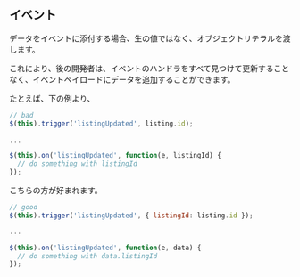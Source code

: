 ## イベント

データをイベントに添付する場合、生の値ではなく、オブジェクトリテラルを渡します。

これにより、後の開発者は、イベントのハンドラをすべて見つけて更新することなく、イベントペイロードにデータを追加することができます。

たとえば、下の例より、

```js
// bad
$(this).trigger('listingUpdated', listing.id);

...

$(this).on('listingUpdated', function(e, listingId) {
  // do something with listingId
});
```

こちらの方が好まれます。

```js
// good
$(this).trigger('listingUpdated', { listingId: listing.id });

...

$(this).on('listingUpdated', function(e, data) {
  // do something with data.listingId
});
```